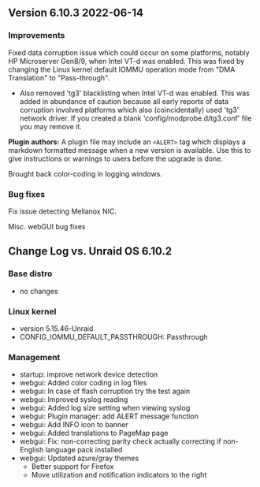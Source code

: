 ## Version 6.10.3 2022-06-14

### Improvements

Fixed data corruption issue which could occur on some platforms, notably HP Microserver Gen8/9, when Intel VT-d was enabled.
This was fixed by changing the Linux kernel default IOMMU operation mode from "DMA Translation" to "Pass-through".

- Also removed 'tg3' blacklisting when Intel VT-d was enabled. This was added in abundance of caution because all early
  reports of data corruption involved platforms which also (coincidentally) used 'tg3' network driver. If you created a
  blank 'config/modprobe.d/tg3.conf' file you may remove it.

**Plugin authors:** A plugin file may include an `<ALERT>` tag which displays a markdown formatted message when a new version is available.
Use this to give instructions or warnings to users before the upgrade is done.

Brought back color-coding in logging windows.

### Bug fixes

Fix issue detecting Mellanox NIC.

Misc. webGUI bug fixes

## Change Log vs. Unraid OS 6.10.2

### Base distro

- no changes

### Linux kernel

- version 5.15.46-Unraid
- CONFIG_IOMMU_DEFAULT_PASSTHROUGH: Passthrough

### Management

- startup: improve network device detection
- webgui: Added color coding in log files
- webgui: In case of flash corruption try the test again
- webgui: Improved syslog reading
- webgui: Added log size setting when viewing syslog
- webgui: Plugin manager: add ALERT message function
- webgui: Add INFO icon to banner
- webgui: Added translations to PageMap page
- webgui: Fix: non-correcting parity check actually correcting if non-English language pack installed
- webgui: Updated azure/gray themes
  - Better support for Firefox
  - Move utilization and notification indicators to the right
